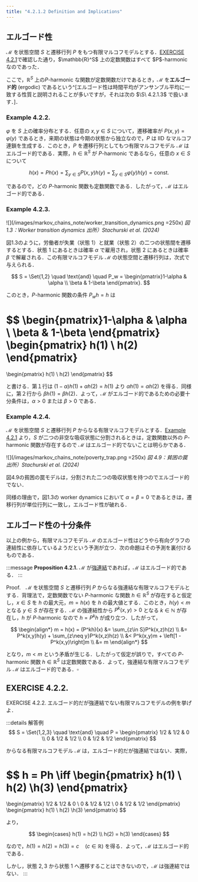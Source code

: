 ```yaml
---
title: "4.2.1.2 Definition and Implications"
---
```


## エルゴード性

$\mathscr{M}$ を状態空間 $S$ と遷移行列 $P$ をもつ有限マルコフモデルとする．[$\text{EXERCISE 4.2.1}$](https://zenn.dev/nagayu71/books/markov_chains_note/viewer/harmonic_functions#exercise-4.2.1.)で確認した通り，$\mathbb{R}^S$ 上の定数関数はすべて $P$-harmonic なのであった．

ここで，$\mathbb{R}^S$ 上の$P$-harmonic な関数が定数関数だけであるとき，$\mathscr{M}$ を**エルゴード的** (ergodic) であるという^[エルゴード性は時間平均がアンサンブル平均に一致する性質と説明されることが多いですが，それは次の $\S\ 4.2.1.3$ で扱います．]．

### Example 4.2.2.

$\varphi$ を $S$ 上の確率分布とする．任意の $x,y \in S$ について，遷移確率が $P(x,y) = \varphi(y)$ であるとき，来期の状態は今期の状態から独立なので，$P$ は IID なマルコフ連鎖を生成する．このとき，$P$ を遷移行列としてもつ有限マルコフモデル $\mathscr{M}$ はエルゴード的である．実際，$h \in \mathbb{R}^S$ が $P$-harmonic であるなら，任意の $x \in S$ について

$$
h(x) = Ph(x) = \sum_{y \in S} P(x,y)h(y) = \sum_{y \in S} \varphi(y)h(y) = \text{const.}
$$

であるので，どの $P$-harmonic 関数も定数関数である．したがって，$\mathscr{M}$ はエルゴード的である．

### Example 4.2.3.

![](/images/markov_chains_note/worker_transition_dynamics.png =250x)
*図 1.3：Worker transition dynamics
出所）Stachurski et al. (2024)*

図1.3のように，労働者が失業（状態 $1$）と就業（状態 $2$）の二つの状態間を遷移するとする．状態 $1$ にあるときは確率 $\alpha$ で雇用され，状態 $2$ にあるときは確率 $\beta$ で解雇される．この有限マルコフモデル $\mathscr{M}$ の状態空間と遷移行列は，次式で与えられる．

$$
S = \Set{1,2} \quad \text{and} \quad
P_w = 
\begin{pmatrix}1-\alpha & \alpha \\ \beta & 1-\beta \end{pmatrix}.
$$

このとき，$P$-harmonic 関数の条件 $P_wh = h$ は

$$
\begin{pmatrix}1-\alpha & \alpha \\ \beta & 1-\beta \end{pmatrix}
\begin{pmatrix}
h(1) \\ h(2)
\end{pmatrix}
=
\begin{pmatrix}
h(1) \\ h(2)
\end{pmatrix}
$$

と書ける．第１行は $(1-\alpha)h(1) + \alpha h(2) = h(1)$ より $\alpha h(1) = \alpha h(2)$ を得る．同様に，第２行から $\beta h(1) = \beta h(2)$．よって，$\mathscr{M}$ がエルゴード的であるための必要十分条件は，$\alpha>0$ または $\beta>0$ である．

### Example 4.2.4.

$\mathscr{M}$ を状態空間 $S$ と遷移行列 $P$ からなる有限マルコフモデルとする．[Example 4.2.1](https://zenn.dev/nagayu71/books/markov_chains_note/viewer/harmonic_functions#example-4.2.1.) より，$S$ が二つの非空な吸収状態に分割されるときは，定数関数以外の $P$-harmonic 関数が存在するので $\mathscr{M}$ はエルゴード的でないことは明らかである．

![](/images/markov_chains_note/poverty_trap.png =250x)
*図 4.9：貧困の罠
出所）Stachurski et al. (2024)*

図4.9の貧困の罠モデルは，分割された二つの吸収状態を持つのでエルゴード的でない．

同様の理由で，図1.3の worker dynamics において $\alpha=\beta=0$ であるときは，遷移行列が単位行列に一致し，エルゴード性が破れる．

## エルゴード性の十分条件

以上の例から，有限マルコフモデル $\mathscr{M}$ のエルゴード性はどうやら有向グラフの連結性に依存しているようだという予測が立つ．次の命題はその予測を裏付けるものである．

:::message
$\textbf{Proposition 4.2.1.}$
$\mathscr{M}$ が[強連結](https://zenn.dev/nagayu71/articles/61e5f6c2cd55a0#%E9%9A%A3%E6%8E%A5%E8%A1%8C%E5%88%97%E3%81%A8%E3%83%8D%E3%83%83%E3%83%88%E3%83%AF%E3%83%BC%E3%82%AF%E3%81%AE%E6%A7%8B%E9%80%A0)であれば，$\mathscr{M}$ はエルゴード的である．
:::

$\text{Proof.}$　$\mathscr{M}$ を状態空間 $S$ と遷移行列 $P$ からなる強連結な有限マルコフモデルとする．背理法で，定数関数でない $P$-harmonic な関数 $h \in \mathbb{R}^S$ が存在すると仮定し，$x \in S$ を $h$ の最大元，$m = h(x)$ を $h$ の最大値とする．このとき，$h(y) < m$ となる $y \in S$ が存在する．$\mathscr{M}$ の強連結性から $P^k(x,y) > 0$ となる $k \in \mathbb{N}$ が存在し，$h$ が $P$-harmonic なので $h = P^kh$ が成り立つ．したがって，

$$
\begin{align*}
m = h(x) = (P^kh)(x) 
&= \sum_{z\in S}P^k(x,z)h(z) \\
&= P^k(x,y)h(y) + \sum_{z\neq y}P^k(x,z)h(z) \\
&< P^k(x,y)m + \left[1 - P^k(x,y)\right]m \\
&= m
\end{align*}
$$

となり，$m<m$ という矛盾が生じる．したがって仮定が誤りで，すべての $P$-harmonic 関数 $h \in \mathbb{R}^S$ は定数関数である．よって，強連結な有限マルコフモデル $\mathscr{M}$ はエルゴード的である．$\square$

## EXERCISE 4.2.2.

$\text{EXERCISE 4.2.2.}$ エルゴード的だが強連結でない有限マルコフモデルの例を挙げよ．

:::details 解答例
$$
S = \Set{1,2,3} \quad \text{and} \quad
P = 
\begin{pmatrix}
1/2  & 1/2 & 0   \\
0    & 1/2 & 1/2 \\
0    & 1/2 & 1/2
\end{pmatrix}
$$

からなる有限マルコフモデル $\mathscr{M}$ は，エルゴード的だが強連結ではない．実際，

$$
h = Ph \iff
\begin{pmatrix}
h(1) \\ h(2) \\h(3)
\end{pmatrix}
=
\begin{pmatrix}
1/2  & 1/2 & 0   \\
0    & 1/2 & 1/2 \\
0    & 1/2 & 1/2
\end{pmatrix}
\begin{pmatrix}
h(1) \\ h(2) \\h(3)
\end{pmatrix}
$$

より，

$$
\begin{cases}
h(1) = h(2) \\
h(2) = h(3)
\end{cases}
$$

なので，$h(1) = h(2) = h(3) = c\quad (c\in\mathbb{R})$ を得る．よって，$\mathscr{M}$ はエルゴード的である．

しかし，状態 $2,3$ から状態 $1$ へ遷移することはできないので，$\mathscr{M}$ は強連結ではない．
:::
